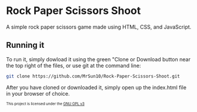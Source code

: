 # Rock Paper Scissors Shoot
A simple rock paper scissors game made using HTML, CSS, and JavaScript.
## Running it
To run it, simply dowload it using the green "Clone or Download button near the top right of the files, or use git at the command line:
```bash
git clone https://github.com/MrSun10/Rock-Paper-Scissors-Shoot.git
```
After you have cloned or downloaded it, simply open up the index.html file in your browser of choice.

<sub><sup>This project is licensed under the 
[GNU GPL v3](https://github.com/MrSun10/Rock-Paper-Scissors-Shoot/blob/master/Function.js)</sup></sub>
